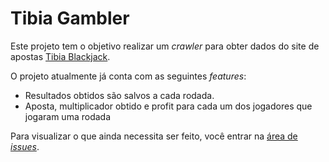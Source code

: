 
# Tibia Gambler

Este projeto tem o objetivo realizar um *crawler* para obter dados do site de apostas [Tibia Blackjack](https://tibiablackjack.com "Tibia Blackjack").

O projeto atualmente já conta com as seguintes *features*:

 - Resultados obtidos são salvos a cada rodada.
 - Aposta, multiplicador obtido e profit para cada um dos jogadores que jogaram uma rodada

Para visualizar o que ainda necessita ser feito, você entrar na [área de *issues*](https://github.com/dgslv/tibia-gambler/issues).
